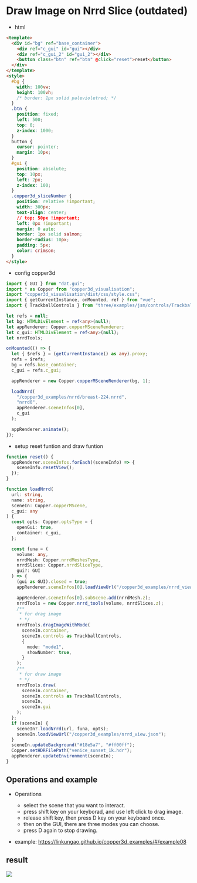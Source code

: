 # Draw Image on Nrrd Slice (outdated)

- html

```html
<template>
  <div id="bg" ref="base_container">
    <div ref="c_gui" id="gui"></div>
    <div ref="c_gui_2" id="gui_2"></div>
    <button class="btn" ref="btn" @click="reset">reset</button>
  </div>
</template>
<style>
  #bg {
    width: 100vw;
    height: 100vh;
    /* border: 1px solid palevioletred; */
  }
  .btn {
    position: fixed;
    left: 500;
    top: 0;
    z-index: 1000;
  }
  button {
    cursor: pointer;
    margin: 10px;
  }
  #gui {
    position: absolute;
    top: 10px;
    left: 2px;
    z-index: 100;
  }
  .copper3d_sliceNumber {
    position: relative !important;
    width: 300px;
    text-align: center;
    // top: 50px !important;
    left: 0px !important;
    margin: 0 auto;
    border: 1px solid salmon;
    border-radius: 10px;
    padding: 5px;
    color: crimson;
  }
</style>
```

- config copper3d

```ts
import { GUI } from "dat.gui";
import * as Copper from "copper3d_visualisation";
import "copper3d_visualisation/dist/css/style.css";
import { getCurrentInstance, onMounted, ref } from "vue";
import { TrackballControls } from "three/examples/jsm/controls/TrackballControls";

let refs = null;
let bg: HTMLDivElement = ref<any>(null);
let appRenderer: Copper.copperMSceneRenderer;
let c_gui: HTMLDivElement = ref<any>(null);
let nrrdTools;

onMounted(() => {
  let { $refs } = (getCurrentInstance() as any).proxy;
  refs = $refs;
  bg = refs.base_container;
  c_gui = refs.c_gui;

  appRenderer = new Copper.copperMSceneRenderer(bg, 1);

  loadNrrd(
    "/copper3d_examples/nrrd/breast-224.nrrd",
    "nrrd0",
    appRenderer.sceneInfos[0],
    c_gui
  );

  appRenderer.animate();
});
```

- setup reset funtion and draw funtion

```ts
function reset() {
  appRenderer.sceneInfos.forEach((sceneInfo) => {
    sceneInfo.resetView();
  });
}

function loadNrrd(
  url: string,
  name: string,
  sceneIn: Copper.copperMScene,
  c_gui: any
) {
  const opts: Copper.optsType = {
    openGui: true,
    container: c_gui,
  };

  const funa = (
    volume: any,
    nrrdMesh: Copper.nrrdMeshesType,
    nrrdSlices: Copper.nrrdSliceType,
    gui?: GUI
  ) => {
    (gui as GUI).closed = true;
    appRenderer.sceneInfos[0].loadViewUrl("/copper3d_examples/nrrd_view.json");

    appRenderer.sceneInfos[0].subScene.add(nrrdMesh.z);
    nrrdTools = new Copper.nrrd_tools(volume, nrrdSlices.z);
    /**
     * for drag image
     * */
    nrrdTools.dragImageWithMode(
      sceneIn.container,
      sceneIn.controls as TrackballControls,
      {
        mode: "mode1",
        showNumber: true,
      }
    );
    /**
     * for draw image
     * */
    nrrdTools.draw(
      sceneIn.container,
      sceneIn.controls as TrackballControls,
      sceneIn,
      sceneIn.gui
    );
  };
  if (sceneIn) {
    sceneIn?.loadNrrd(url, funa, opts);
    sceneIn.loadViewUrl("/copper3d_examples/nrrd_view.json");
  }
  sceneIn.updateBackground("#18e5a7", "#ff00ff");
  Copper.setHDRFilePath("venice_sunset_1k.hdr");
  appRenderer.updateEnvironment(sceneIn);
}
```

## Operations and example

- Operations

  - select the scene that you want to interact.
  - press shift key on your keyborad, and use left click to drag image.
  - release shift key, then press D key on your keyboard once.
  - then on the GUI, there are three modes you can choose.
  - press D again to stop drawing.

- example:
  https://linkungao.github.io/copper3d_examples/#/example08

## result

![](../_static/images/t_12.gif)
